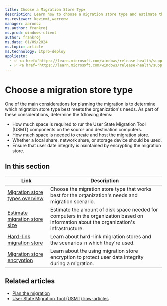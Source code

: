 ```yaml
---
title: Choose a Migration Store Type
description: Learn how to choose a migration store type and estimate the amount of disk space needed for computers in the organization.
ms.reviewer: kevinmi,warrenw
manager: aaroncz
ms.author: frankroj
ms.prod: windows-client
author: frankroj
ms.date: 01/09/2024
ms.topic: article
ms.technology: itpro-deploy
appliesto:
  - ✅ <a href="https://learn.microsoft.com/windows/release-health/supported-versions-windows-client" target="_blank">Windows 11</a>
  - ✅ <a href="https://learn.microsoft.com/windows/release-health/supported-versions-windows-client" target="_blank">Windows 10</a>
---
```


# Choose a migration store type

One of the main considerations for planning the migration is to determine which migration store type best meets the organization's needs. As part of these considerations, determine the following items:

- How much space is required to run the User State Migration Tool (USMT) components on the source and destination computers.
- How much space is needed to create and host the migration store.
- Whether a local share, network share, or storage device should be used.
- Ensure that user date integrity is maintained by encrypting the migration store.

## In this section

| Link | Description |
|--- |--- |
|[Migration store types overview](migration-store-types-overview.md)|Choose the migration store type that works best for the organization's needs and migration scenario.|
|[Estimate migration store size](usmt-estimate-migration-store-size.md)|Estimate the amount of disk space needed for computers in the organization based on information about the organization's infrastructure.|
|[Hard-link migration store](usmt-hard-link-migration-store.md)|Learn about hard-link migration stores and the scenarios in which they're used.|
|[Migration store encryption](usmt-migration-store-encryption.md)|Learn about the using migration store encryption to protect user data integrity during a migration.|

## Related articles

- [Plan the migration](usmt-plan-your-migration.md)
- [User State Migration Tool (USMT) how-articles](usmt-how-to.md)
